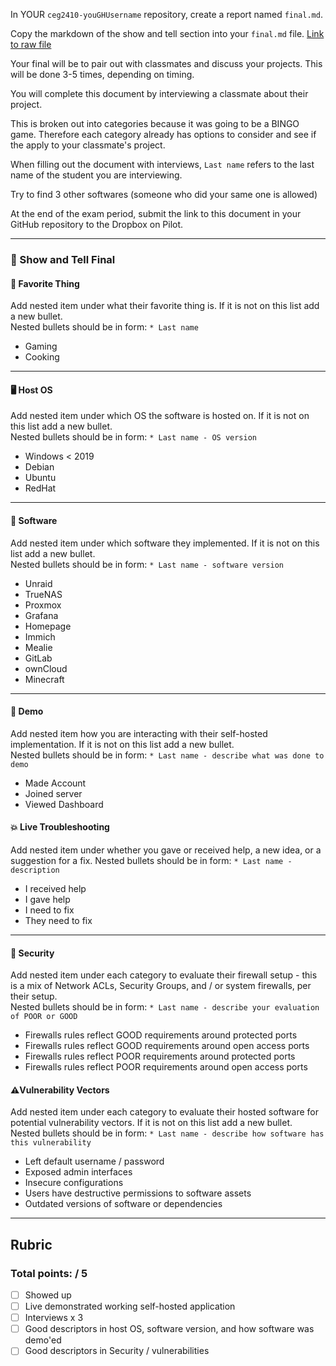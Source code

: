 In YOUR `ceg2410-youGHUsername` repository, create a report named `final.md`.

Copy the markdown of the show and tell section into your `final.md` file.  [Link to raw file](https://raw.githubusercontent.com/pattonsgirl/CEG2410/refs/heads/main/Assignments/Reports/ShowandTell.md)

Your final will be to pair out with classmates and discuss your projects.  This will be done 3-5 times, depending on timing.

You will complete this document by interviewing a classmate about their project.  

This is broken out into categories because it was going to be a BINGO game.  Therefore each category already has options to consider and see if the apply to your classmate's project.

When filling out the document with interviews, `Last name` refers to the last name of the student you are interviewing.

Try to find 3 other softwares (someone who did your same one is allowed)

At the end of the exam period, submit the link to this document in your GitHub repository to the Dropbox on Pilot.

---

### 🎯 Show and Tell Final

#### 🌟 **Favorite Thing**

Add nested item under what their favorite thing is.  If it is not on this list add a new bullet.  
Nested bullets should be in form: `* Last name`

* Gaming
* Cooking

---

#### 🖥️ **Host OS**

Add nested item under which OS the software is hosted on.  If it is not on this list add a new bullet.  
Nested bullets should be in form: `* Last name - OS version`

* Windows < 2019
* Debian
* Ubuntu
* RedHat

---

#### 💾 **Software**

Add nested item under which software they implemented.  If it is not on this list add a new bullet.  
Nested bullets should be in form: `* Last name - software version`

* Unraid
* TrueNAS
* Proxmox
* Grafana
* Homepage
* Immich
* Mealie
* GitLab
* ownCloud
* Minecraft

---

#### 🧪 **Demo**

Add nested item how you are interacting with their self-hosted implementation.  If it is not on this list add a new bullet.  
Nested bullets should be in form: `* Last name - describe what was done to demo`

* Made Account
* Joined server
* Viewed Dashboard

#### 💥 **Live Troubleshooting**

Add nested item under whether you gave or received help, a new idea, or a suggestion for a fix. 
Nested bullets should be in form: `* Last name - description`

* I received help
* I gave help
* I need to fix
* They need to fix

---

#### 🔐 **Security**

Add nested item under each category to evaluate their firewall setup - this is a mix of Network ACLs, Security Groups, and / or system firewalls, per their setup.  
Nested bullets should be in form: `* Last name - describe your evaluation of POOR or GOOD`

* Firewalls rules reflect GOOD requirements around protected ports
* Firewalls rules reflect GOOD requirements around open access ports
* Firewalls rules reflect POOR requirements around protected ports
* Firewalls rules reflect POOR requirements around open access ports

#### ⚠️**Vulnerability Vectors**

Add nested item under each category to evaluate their hosted software for potential vulnerability vectors. If it is not on this list add a new bullet.  
Nested bullets should be in form: `* Last name - describe how software has this vulnerability`

* Left default username / password
* Exposed admin interfaces
* Insecure configurations
* Users have destructive permissions to software assets
* Outdated versions of software or dependencies

---

## Rubric

### Total points: / 5

- [ ] Showed up
- [ ] Live demonstrated working self-hosted application
- [ ] Interviews x 3
- [ ] Good descriptors in host OS, software version, and how software was demo'ed
- [ ] Good descriptors in Security / vulnerabilities
